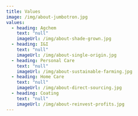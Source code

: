 ```yaml
---
title: Values
image: /img/about-jumbotron.jpg
values:
  - heading: Agchem
    text: "null"
    imageUrl: /img/about-shade-grown.jpg
  - heading: I&I
    text: "null"
    imageUrl: /img/about-single-origin.jpg
  - heading: Personal Care
    text: "null"
    imageUrl: /img/about-sustainable-farming.jpg
  - heading: Home Care
    text: "null"
    imageUrl: /img/about-direct-sourcing.jpg
  - heading: Coating
    text: "null"
    imageUrl: /img/about-reinvest-profits.jpg
---
```

